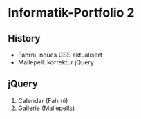 # Informatik-Portfolio 2

## History
* Fahrni: neues CSS aktualisert
* Mallepell: korrektur jQuery


## jQuery
1. Calendar (Fahrni)
2. Gallerie (Mallepells)

